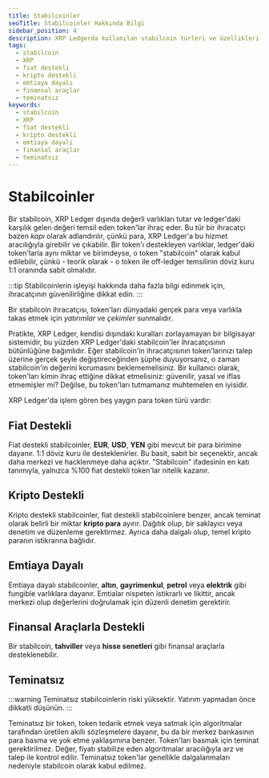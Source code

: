 ```yaml
---
title: Stabilcoinler
seoTitle: Stabilcoinler Hakkında Bilgi
sidebar_position: 4
description: XRP Ledgerda kullanılan stabilcoin türleri ve özellikleri hakkında detaylı bilgi. Stabilcoinler, değerli varlıkları tutarak ticari işlemler için güvenilir bir yöntem sunar.
tags: 
  - stabilcoin
  - XRP
  - fiat destekli
  - kripto destekli
  - emtiaya dayalı
  - finansal araçlar
  - teminatsız
keywords: 
  - stabilcoin
  - XRP
  - fiat destekli
  - kripto destekli
  - emtiaya dayalı
  - finansal araçlar
  - teminatsız
---
```


# Stabilcoinler

Bir stabilcoin, XRP Ledger dışında değerli varlıkları tutar ve ledger'daki karşılık gelen değeri temsil eden token'lar ihraç eder. Bu tür bir ihracatçı bazen _kapı_ olarak adlandırılır, çünkü para, XRP Ledger'a bu hizmet aracılığıyla girebilir ve çıkabilir. Bir token'ı destekleyen varlıklar, ledger'daki token'larla aynı miktar ve birimdeyse, o token "stabilcoin" olarak kabul edilebilir, çünkü - teorik olarak - o token ile off-ledger temsilinin döviz kuru 1:1 oranında sabit olmalıdır.

:::tip
Stabilcoinlerin işleyişi hakkında daha fazla bilgi edinmek için, ihracatçının güvenilirliğine dikkat edin.
:::

Bir stabilcoin ihracatçısı, token'ları dünyadaki gerçek para veya varlıkla takas etmek için _yatırımlar_ ve _çekimler_ sunmalıdır.

Pratikte, XRP Ledger, kendisi dışındaki kuralları zorlayamayan bir bilgisayar sistemidir, bu yüzden XRP Ledger'daki stabilcoin'ler ihracatçısının bütünlüğüne bağımlıdır. Eğer stabilcoin'in ihracatçısının token'larınızı talep üzerine gerçek şeyle değiştireceğinden şüphe duyuyorsanız, o zaman stabilcoin'in değerini korumasını beklememelisiniz. Bir kullanıcı olarak, token'ları kimin ihraç ettiğine dikkat etmelisiniz: güvenilir, yasal ve iflas etmemişler mi? Değilse, bu token'ları tutmamanız muhtemelen en iyisidir.

XRP Ledger'da işlem gören beş yaygın para token türü vardır:

## Fiat Destekli

Fiat destekli stabilcoinler, **EUR**, **USD**, **YEN** gibi mevcut bir para birimine dayanır. 1:1 döviz kuru ile desteklenirler. Bu basit, sabit bir seçenektir, ancak daha merkezi ve hacklenmeye daha açıktır. "Stabilcoin" ifadesinin en katı tanımıyla, yalnızca %100 fiat destekli token'lar nitelik kazanır.

## Kripto Destekli

Kripto destekli stabilcoinler, fiat destekli stabilcoinlere benzer, ancak teminat olarak belirli bir miktar **kripto para** ayırır. Dağıtık olup, bir saklayıcı veya denetim ve düzenleme gerektirmez. Ayrıca daha dalgalı olup, temel kripto paranın istikrarına bağlıdır.

## Emtiaya Dayalı

Emtiaya dayalı stabilcoinler, **altın**, **gayrimenkul**, **petrol** veya **elektrik** gibi fungible varlıklara dayanır. Emtialar nispeten istikrarlı ve likittir, ancak merkezi olup değerlerini doğrulamak için düzenli denetim gerektirir.

## Finansal Araçlarla Destekli

Bir stabilcoin, **tahviller** veya **hisse senetleri** gibi finansal araçlarla desteklenebilir.

## Teminatsız

:::warning
Teminatsız stabilcoinlerin riski yüksektir. Yatırım yapmadan önce dikkatli düşünün.
:::

Teminatsız bir token, token tedarik etmek veya satmak için algoritmalar tarafından üretilen akıllı sözleşmelere dayanır, bu da bir merkez bankasının para basma ve yok etme yaklaşımına benzer. Token'ları basmak için teminat gerektirilmez. Değer, fiyatı stabilize eden algoritmalar aracılığıyla arz ve talep ile kontrol edilir. Teminatsız token'lar genellikle dalgalanmaları nedeniyle stabilcoin olarak kabul edilmez.